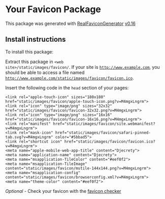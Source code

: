 # Your Favicon Package

This package was generated with [RealFaviconGenerator](https://realfavicongenerator.net/) [v0.16](https://realfavicongenerator.net/change_log#v0.16)

## Install instructions

To install this package:

Extract this package in <code>&lt;web site&gt;/static/images/favicon/</code>. If your site is <code>http://www.example.com</code>, you should be able to access a file named <code>http://www.example.com/static/images/favicon/favicon.ico</code>.

Insert the following code in the `head` section of your pages:

    <link rel="apple-touch-icon" sizes="180x180" href="static/images/favicon/apple-touch-icon.png?v=M4mgxLngrm">
    <link rel="icon" type="image/png" sizes="32x32" href="static/images/favicon/favicon-32x32.png?v=M4mgxLngrm">
    <link rel="icon" type="image/png" sizes="16x16" href="static/images/favicon/favicon-16x16.png?v=M4mgxLngrm">
    <link rel="manifest" href="static/images/favicon/site.webmanifest?v=M4mgxLngrm">
    <link rel="mask-icon" href="static/images/favicon/safari-pinned-tab.svg?v=M4mgxLngrm" color="#5bbad5">
    <link rel="shortcut icon" href="static/images/favicon/favicon.ico?v=M4mgxLngrm">
    <meta name="apple-mobile-web-app-title" content="Djecrety">
    <meta name="application-name" content="Djecrety">
    <meta name="msapplication-TileColor" content="#eef0f2">
    <meta name="msapplication-TileImage" content="static/images/favicon/mstile-144x144.png?v=M4mgxLngrm">
    <meta name="msapplication-config" content="static/images/favicon/browserconfig.xml?v=M4mgxLngrm">
    <meta name="theme-color" content="#eef0f2">

*Optional* - Check your favicon with the [favicon checker](https://realfavicongenerator.net/favicon_checker)